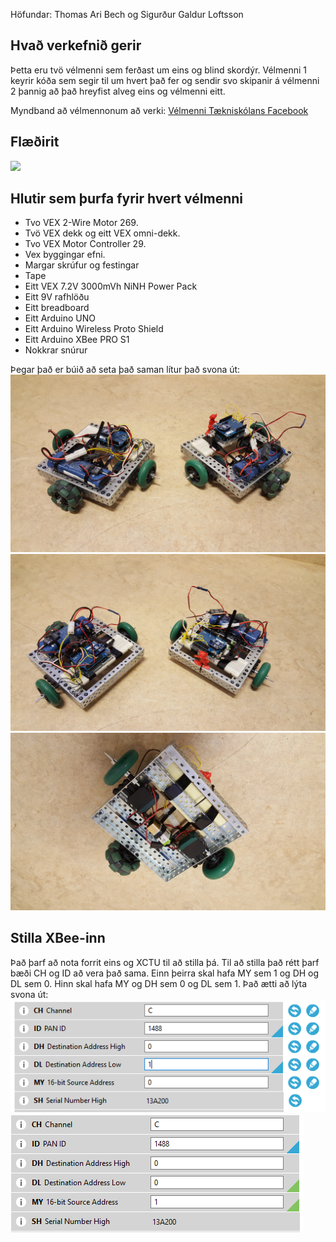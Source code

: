 Höfundar: Thomas Ari Bech og Sigurður Galdur Loftsson

## Hvað verkefnið gerir
Þetta eru tvö vélmenni sem ferðast um eins og blind skordýr.
Vélmenni 1 keyrir kóða sem segir til um hvert það fer og sendir svo skipanir á vélmenni 2 þannig að það hreyfist alveg eins og vélmenni eitt.

Myndband að vélmennonum að verki: [Vélmenni Tækniskólans Facebook](https://www.facebook.com/pg/V%C3%A9lmenni-T%C3%A6knisk%C3%B3lans-147435795724228/posts/)

## Flæðirit
![](https://github.com/thomasbe329/robolord/blob/master/robolords%20flowchart.png)

## Hlutir sem þurfa fyrir hvert vélmenni
* Tvo VEX 2-Wire Motor 269.
* Tvö VEX dekk og eitt VEX omni-dekk.
* Tvo VEX Motor Controller 29.
* Vex byggingar efni.
* Margar skrúfur og festingar
* Tape
* Eitt VEX 7.2V 3000mVh NiNH Power Pack
* Eitt 9V rafhlöðu
* Eitt breadboard
* Eitt Arduino UNO
* Eitt Arduino Wireless Proto Shield
* Eitt Arduino XBee PRO S1
* Nokkrar snúrur

Þegar það er búið að seta það saman lítur það svona út:
![](https://github.com/thomasbe329/robolord/blob/master/20161130_092904.jpg)
![](https://github.com/thomasbe329/robolord/blob/master/20161130_092927.jpg)
![](https://github.com/thomasbe329/robolord/blob/master/20161130_093003.jpg)

## Stilla XBee-inn
Það þarf að nota forrit eins og XCTU til að stilla þá.
Til að stilla það rétt þarf bæði CH og ID að vera það sama.
Einn þeirra skal hafa MY sem 1 og DH og DL sem 0.
Hinn skal hafa MY og DH sem 0 og DL sem 1.
Það ætti að lýta svona út:
![Robot 1](https://github.com/thomasbe329/robolord/blob/3e0e963a8b122f0a2adf3ce08e47e7115d35ce14/Robot1XBee.PNG)
![Robot 2](https://github.com/thomasbe329/robolord/blob/3e0e963a8b122f0a2adf3ce08e47e7115d35ce14/Robot2XBee.PNG)
